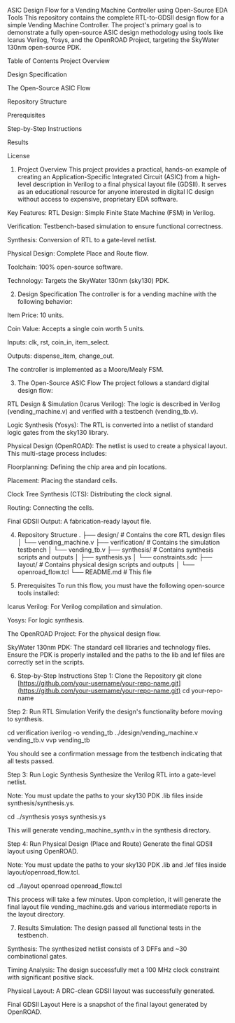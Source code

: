 ASIC Design Flow for a Vending Machine Controller using Open-Source EDA Tools
This repository contains the complete RTL-to-GDSII design flow for a simple Vending Machine Controller. The project's primary goal is to demonstrate a fully open-source ASIC design methodology using tools like Icarus Verilog, Yosys, and the OpenROAD Project, targeting the SkyWater 130nm open-source PDK.

Table of Contents
Project Overview

Design Specification

The Open-Source ASIC Flow

Repository Structure

Prerequisites

Step-by-Step Instructions

Results

License

1. Project Overview
This project provides a practical, hands-on example of creating an Application-Specific Integrated Circuit (ASIC) from a high-level description in Verilog to a final physical layout file (GDSII). It serves as an educational resource for anyone interested in digital IC design without access to expensive, proprietary EDA software.

Key Features:
RTL Design: Simple Finite State Machine (FSM) in Verilog.

Verification: Testbench-based simulation to ensure functional correctness.

Synthesis: Conversion of RTL to a gate-level netlist.

Physical Design: Complete Place and Route flow.

Toolchain: 100% open-source software.

Technology: Targets the SkyWater 130nm (sky130) PDK.

2. Design Specification
The controller is for a vending machine with the following behavior:

Item Price: 10 units.

Coin Value: Accepts a single coin worth 5 units.

Inputs: clk, rst, coin_in, item_select.

Outputs: dispense_item, change_out.

The controller is implemented as a Moore/Mealy FSM.

3. The Open-Source ASIC Flow
The project follows a standard digital design flow:

RTL Design & Simulation (Icarus Verilog): The logic is described in Verilog (vending_machine.v) and verified with a testbench (vending_tb.v).

Logic Synthesis (Yosys): The RTL is converted into a netlist of standard logic gates from the sky130 library.

Physical Design (OpenROAD): The netlist is used to create a physical layout. This multi-stage process includes:

Floorplanning: Defining the chip area and pin locations.

Placement: Placing the standard cells.

Clock Tree Synthesis (CTS): Distributing the clock signal.

Routing: Connecting the cells.

Final GDSII Output: A fabrication-ready layout file.

4. Repository Structure
.
├── design/              # Contains the core RTL design files
│   └── vending_machine.v
├── verification/        # Contains the simulation testbench
│   └── vending_tb.v
├── synthesis/           # Contains synthesis scripts and outputs
│   ├── synthesis.ys
│   └── constraints.sdc
├── layout/              # Contains physical design scripts and outputs
│   └── openroad_flow.tcl
└── README.md            # This file

5. Prerequisites
To run this flow, you must have the following open-source tools installed:

Icarus Verilog: For Verilog compilation and simulation.

Yosys: For logic synthesis.

The OpenROAD Project: For the physical design flow.

SkyWater 130nm PDK: The standard cell libraries and technology files. Ensure the PDK is properly installed and the paths to the lib and lef files are correctly set in the scripts.

6. Step-by-Step Instructions
Step 1: Clone the Repository
git clone [https://github.com/your-username/your-repo-name.git](https://github.com/your-username/your-repo-name.git)
cd your-repo-name

Step 2: Run RTL Simulation
Verify the design's functionality before moving to synthesis.

cd verification
iverilog -o vending_tb ../design/vending_machine.v vending_tb.v
vvp vending_tb

You should see a confirmation message from the testbench indicating that all tests passed.

Step 3: Run Logic Synthesis
Synthesize the Verilog RTL into a gate-level netlist.

Note: You must update the paths to your sky130 PDK .lib files inside synthesis/synthesis.ys.

cd ../synthesis
yosys synthesis.ys

This will generate vending_machine_synth.v in the synthesis directory.

Step 4: Run Physical Design (Place and Route)
Generate the final GDSII layout using OpenROAD.

Note: You must update the paths to your sky130 PDK .lib and .lef files inside layout/openroad_flow.tcl.

cd ../layout
openroad openroad_flow.tcl

This process will take a few minutes. Upon completion, it will generate the final layout file vending_machine.gds and various intermediate reports in the layout directory.

7. Results
Simulation: The design passed all functional tests in the testbench.

Synthesis: The synthesized netlist consists of 3 DFFs and ~30 combinational gates.

Timing Analysis: The design successfully met a 100 MHz clock constraint with significant positive slack.

Physical Layout: A DRC-clean GDSII layout was successfully generated.

Final GDSII Layout
Here is a snapshot of the final layout generated by OpenROAD.


